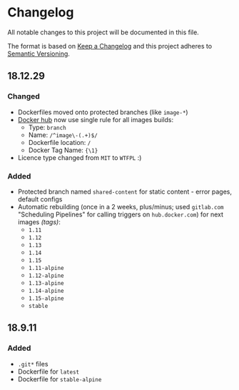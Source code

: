 # Changelog

All notable changes to this project will be documented in this file.

The format is based on [Keep a Changelog][keepachangelog] and this project adheres to [Semantic Versioning][semver].

## 18.12.29

### Changed

- Dockerfiles moved onto protected branches (like `image-*`)
- [Docker hub][own_docker_hub] now use single rule for all images builds:
  - Type: `branch`
  - Name: `/^image\-(.+)$/`
  - Dockerfile location: `/`
  - Docker Tag Name: `{\1}`
- Licence type changed from `MIT` to `WTFPL` :)

### Added

- Protected branch named `shared-content` for static content - error pages, default configs
- Automatic rebuilding (once in a 2 weeks, plus/minus; used `gitlab.com` "Scheduling Pipelines" for calling triggers on `hub.docker.com`) for next images *(tags)*:
  - `1.11`
  - `1.12`
  - `1.13`
  - `1.14`
  - `1.15`
  - `1.11-alpine`
  - `1.12-alpine`
  - `1.13-alpine`
  - `1.14-alpine`
  - `1.15-alpine`
  - `stable`

## 18.9.11

### Added

- `.git*` files
- Dockerfile for `latest`
- Dockerfile for `stable-alpine`

[own_docker_hub]:https://hub.docker.com/r/tarampampam/nginx
[keepachangelog]:https://keepachangelog.com/en/1.0.0/
[semver]:https://semver.org/spec/v2.0.0.html
